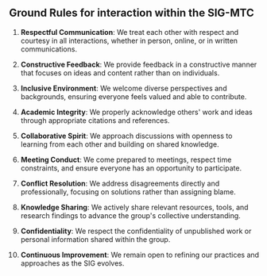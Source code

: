 ## Ground Rules for interaction within the SIG-MTC

1. **Respectful Communication**: We treat each other with respect and courtesy in all interactions, whether in person, online, or in written communications.

2. **Constructive Feedback**: We provide feedback in a constructive manner that focuses on ideas and content rather than on individuals.

3. **Inclusive Environment**: We welcome diverse perspectives and backgrounds, ensuring everyone feels valued and able to contribute.

4. **Academic Integrity**: We properly acknowledge others' work and ideas through appropriate citations and references.

5. **Collaborative Spirit**: We approach discussions with openness to learning from each other and building on shared knowledge.

6. **Meeting Conduct**: We come prepared to meetings, respect time constraints, and ensure everyone has an opportunity to participate.

7. **Conflict Resolution**: We address disagreements directly and professionally, focusing on solutions rather than assigning blame.

8. **Knowledge Sharing**: We actively share relevant resources, tools, and research findings to advance the group's collective understanding.

9. **Confidentiality**: We respect the confidentiality of unpublished work or personal information shared within the group.

10. **Continuous Improvement**: We remain open to refining our practices and approaches as the SIG evolves.
